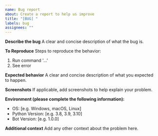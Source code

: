 ```yaml
---
name: Bug report
about: Create a report to help us improve
title: "[BUG] "
labels: bug
assignees: ""
---
```


**Describe the bug**
A clear and concise description of what the bug is.

**To Reproduce**
Steps to reproduce the behavior:

1. Run command '...'
2. See error

**Expected behavior**
A clear and concise description of what you expected to happen.

**Screenshots**
If applicable, add screenshots to help explain your problem.

**Environment (please complete the following information):**

- OS: [e.g. Windows, macOS, Linux]
- Python Version: [e.g. 3.8, 3.9, 3.10]
- Bot Version: [e.g. 1.0.0]

**Additional context**
Add any other context about the problem here.
